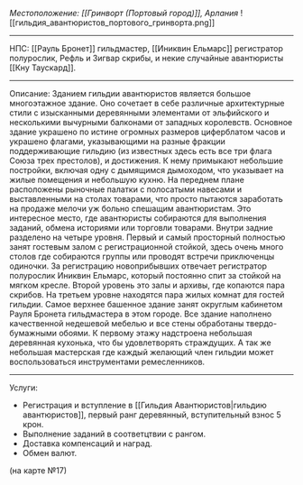 *Местоположение: [[Гринворт (Портовый город)]], Арлания*
![[гильдия_авантюристов_портового_гринворта.png]]
_________
НПС: [[Рауль Бронет]] гильдмастер, [[Иниквин Ельмарс]] регистратор полурослик, Рефль и Зигвар скрибы, и некие случайные авантюристы [[Кну Таускард]].
_________
Описание: Зданием гильдии авантюристов является большое многоэтажное здание. Оно сочетает в себе различные архитектурные стили с изысканными деревянными элементами от эльфийского и несколькими вычурными балконами от западных королевств. Основное здание украшено по истине огромных размеров циферблатом часов и украшено флагами, указывающими на разные фракции поддерживающие гильдию (из известных здесь есть все три флага Союза трех престолов), и достижения. К нему примыкают небольшие постройки, включая одну с дымящимся дымоходом, что указывает на жилые помещения и небольшую кухню. На переднем плане расположены рыночные палатки с полосатыми навесами и выставленными на столах товарами, что просто пытаются заработать на продаже мелочи уж больно спешащим авантюристам. Это интересное место, где авантюристы собираются для выполнения заданий, обмена историями или торговли товарами. 
Внутри задние разделено на четыре уровня. Первый и самый просторный полностью занят гостевым залом с регистрационной стойкой, здесь очень много столов где собираются группы или проводят встречи приключенцы одиночки. За регистрацию новоприбывших отвечает регистратор полурослик Иниквин Ельмарс, который постоянно спит за стойкой на мягком кресле. Второй уровень это залы и архивы, где копаются пара скрибов. На третьем уровне находятся пара жилых комнат для гостей гильдии. Самое верхнее башенное здание занят округлым кабинетом Рауля Бронета гильдмастера в этом городе. Все здание наполнено качественной недешевой мебелью и все стены обработаны твердо-бумажными обоями. К первому этажу надстроена небольшая деревянная кухонька, что бы удовлетворять страждущих. А так же небольшая мастерская где каждый желающий член гильдии может воспользоваться инструментами ремесленников. 
_________
Услуги: 
* Регистрация и вступление в [[Гильдия Авантюристов|гильдию авантюристов]], первый ранг деревянный, вступительный взнос 5 крон. 
* Выполнение заданий в соответцтвии с рангом. 
* Доставка компенсаций и наград. 
* Обмен валют.

(на карте №17)

